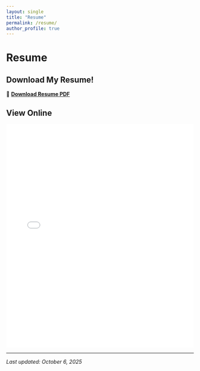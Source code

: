 ```yaml
---
layout: single
title: "Resume"
permalink: /resume/
author_profile: true
---
```


# Resume

## Download My Resume!

📄 **[Download Resume PDF](/assets/files/Resume_2025.pdf)**

## View Online

<iframe src="/assets/files/Resume_2025.pdf" width="100%" height="600px" style="border: none;">
    <p>Your browser does not support PDFs. <a href="/assets/files/Resume_2025.pdf">Download the PDF</a> instead.</p>
</iframe>

---

*Last updated: October 6, 2025*
